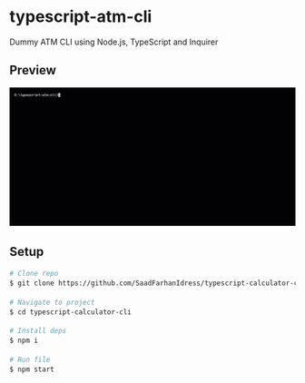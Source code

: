 # typescript-atm-cli

Dummy ATM CLI using Node.js, TypeScript and Inquirer

## Preview

<img src="./preview.gif" />

## Setup

```bash
# Clone repo
$ git clone https://github.com/SaadFarhanIdress/typescript-calculator-cli

# Navigate to project
$ cd typescript-calculator-cli

# Install deps
$ npm i

# Run file
$ npm start
```

